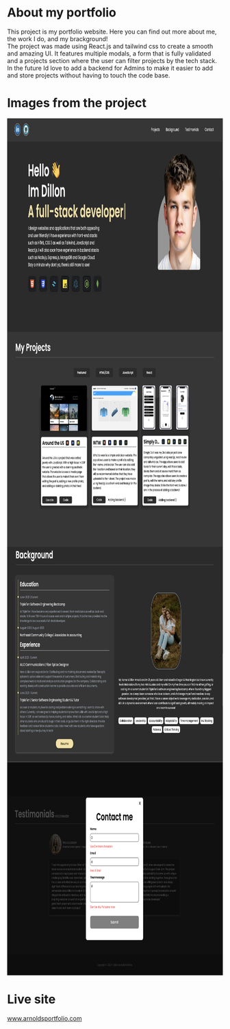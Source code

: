 # About my portfolio

This project is my portfolio website. Here you can find out more about me, the work I do, and my brackground!
<br>
The project was made using React.js and tailwind css to create a smooth and amazing UI. It features multiple modals, a form that is fully validated and a projects section where the user can filter projects by the tech stack. In the future Id love to add a backend for Admins to make it easier to add and store projects without having to touch the code base.

# Images from the project

<div display="flex" content="space-evenly">
<img align="center" height="500" alt="Image of project" src="./src/images/1.png">
<img align="center" height="500" alt="Image of project" src="./src/images/2.png">
<img align="center" height="500" alt="Image of project" src="./src/images/3.png">
<img align="center" height="500" alt="Image of project" src="./src/images/4.png">
</div>

# Live site

www.arnoldsportfolio.com

